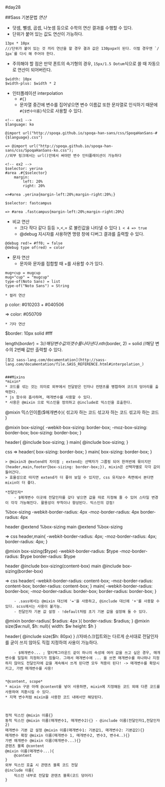 #day28

##Sass 기본문법
*연산*
* 덧셈, 뺄셈, 곱셉, 나눗셈 등으로 수학의 연산 결과를 수행할 수 있다.
* 단위가 붙어 있는 값도 연산이 가능하다.
```
13px * 10px 
///단위가 붙어 있는 것 끼리 연산을 할 경우 결과 값은 130pxpx이 된다. 이럴 경우엔 `/ 1px`를 다시 해 주어야 한다.
```
* 주의해야 할 점은 만약 폰트의 속기형의 경우, `15px/1.5 Dotum`식으로 쓸 때 자동으로 연산이 되어버린다.
```
$width: 10px
$width-plus: $width * 2
```

* 인터폴레이션 interpolation
	- `#{}`
	- 문자열 중간에 변수를 집어넣으면 변수 이름값 또한 문자열로 인식하기 때문에 `#{$변수이름}`식으로 사용할 수 있다.
```
<!-- ex1 -->
$language: ko

@import url("http://spoqa.github.io/spoqa-han-sans/css/SpoqaHanSans-#{$language}.css")

=> @import url("http://spoqa.github.io/spoqa-han-sans/css/SpoqaHanSans-ko.css");
//외부 링크에서는 url()안에서 써야만 변수 인터폴레이션이 가능하다

<!-- ex2 -->
$selector: yerina
#area .#{$selector}
	margin:
		left: 20%
		right: 20%

=>#area .yerina{margin-left:20%;margin-right:20%;}

$selector: fastcampus

=> #area .fastcampus{margin-left:20%;margin-right:20%}

```
* 비교 연산
	- 크다 작다 같다 등등 >,<,= 로 불린값을 나타낼 수 있다 `1 < 4 => true`
	- @debug 지시자를 사용하면 명령 창에 디버그 결과를 출력할 수 있다.
```
@debug red!= #ff0; = false
@debug type of(red) = color
```
* 문자 연산
	- 문자와 문자를 접합할 때 +를 사용할 수가 있다.
```
mug+cup = mugcup
mug+"cup" = "mugcup"
type-of(Noto Sans) = list
type-of("Noto Sans") = String

* 컬러 연산
```
p 
	color: #010203 + #040506

=> color: #050709
```
* 기타 연산
```
$border: 10px solid #fff

length($border) = 3
//해당 변수 값의 갯수를 나타낸다.
nth($border, 2) = solid
//해당 변수의 2번째 값만 출력할 수 있다.
```
[참고 sass-lang.com/documentation](http://sass-lang.com/documentation/file.SASS_REFERENCE.html#interpolation_)


###Mixins
*mixin*
* 코드를 섞는 것는 의미로 외부에서 전달받은 인자나 컨텐츠를 병합하여 코드의 덩어리를 출력한다.
* js 함수와 흡사하며, 매개변수를 사용할 수 있다.
* 사용은 @mixin 으로 믹스인을 정의하고 @include로 믹스인을 호출한다.
```
@mixin 믹스인이름($매개변수){
	섞고자 하는 코드
	섞고자 하는 코드
	섞고자 하는 코드
}
<!-- ex -->
@mixin box-sizing{
	-webkit-box-sizing: border-box;
	-moz-box-sizing: border-box;
	box-sizing: border-box;
}

header{
	@include box-sizing;
}
main{
	@include box-sizing;
}

css =>
header{
	box-sizing: border-box;
}
main{
	box-sizing: border-box;
}
```
> @mixin과 @extend의 차이점 ; extend는 선택자가 그룹핑 되어 한꺼번에 묶이지만(header,main,footer{box-sizing: border-box;}), mixin은 선택자별로 각각 값이 들어간다. 
> 효율성으로 따지면 extend가 더 좋아 보일 수 있지만, css 유지보수 측면에서 본다면 mixin이 더 좋다.

*전달인자*
	- $매개변수 이곳에 전달인자를 갖다 넣으면 값을 따로 지정해 줄 수 있어 스타일 변경이 각각 가능해진다. 활용성이 무척이나 향상된다. 믹스인의 강점!
```
<!-- ex. extend -->
%box-sizing
	-webkit-border-radius: 4px
	-moz-border-radius: 4px
	border-radius: 4px

header
	@extend %box-sizing
main
	@extend %box-sizing

=> css
header,main{
	-webkit-border-radius: 4px;
	-moz-border-radius: 4px;
	border-radius: 4px;
}
<!-- ex. mixin -->
@mixin box-sizing($type)
	-webkit-border-radius: $type
	-moz-border-radius: $type
	border-radius: $type

header
	@include box-sizing(content-box)
main
	@include box-sizing(border-box)

=> css
header{
	-webkit-border-radius: content-box;
	-moz-border-radius: content-box;
	border-radius: content-box;
}
main{
	-webkit-border-radius: border-box;
	-moz-border-radius: border-box;
	border-radius: border-box;
}
```
	- .sass에서는 @mixin 대신에 '='을 사용하고, @include 대신에 '+'를 사용할 수 있다. scss에서는 사용이 불가능.
	- 전달인자 기본 값 설정 - !default처럼 초기 기본 값을 설정해 둘 수 있다.
```
@mixin border-radius( $radius: 4px ){
	border-radius: $radius;
}
@mixin size($w:null, $h: null){
	width: $w
	height: $h
}

header{
	@include size($h: 80px)
}
//자바스크립트와는 다르게 순서대로 전달인자를 굳이 쓰지 않아도 직접 지정하여 사용이 가능하다.
```
	- $매개변수... ; 멀티백그라운드 같이 하나의 속성에 여러 값을 쓰고 싶은 경우, 매개변수를 일일히 지정하기가 힘들다. 그래서 매개변수에 ... 을 쓰면 매개변수를 하나하나 지정하지 않아도 전달인자에 값을 계속해서 쓰게 된다면 모두 적용이 된다! -> 매개변수를 확장시키고, 가변 매개변수를 사용!


*@content, scope*
* mixin 구문 아래 @content를 넣어 사용하면, mixin에 지정해둔 코드 외에 다른 코드를 사용하여 치환시킬 수 있다.
* 지역 변수처럼 mixin을 사용한 코드 내에서만 해당된다.



정적 믹스인 @mixin 이름{}
동적 믹스인 @mixin 이름(매개변수1, 매개변수2){} - @include 이름(전달인자1,전달인자2)
매개변수 기본 값 설정 @mixin 이름(매개변수1: 기본값1, 매개변수2: 기본값2){}
매개변수 확장 @mixin 이름(매개변수 1, 매개변수2, 변수3, 변수4..){}
가변 매개변수 @mixin 이름(매개변수...){}
콘텐츠 블록 @content
@mixin 이름(매개변수...){
	@content
}
외부 믹스인 호출 시 콘텐츠 블록 코드 전달
@include 이름{
	믹스인 내부로 전달할 콘텐츠 블록(코드 덩어리)
}







